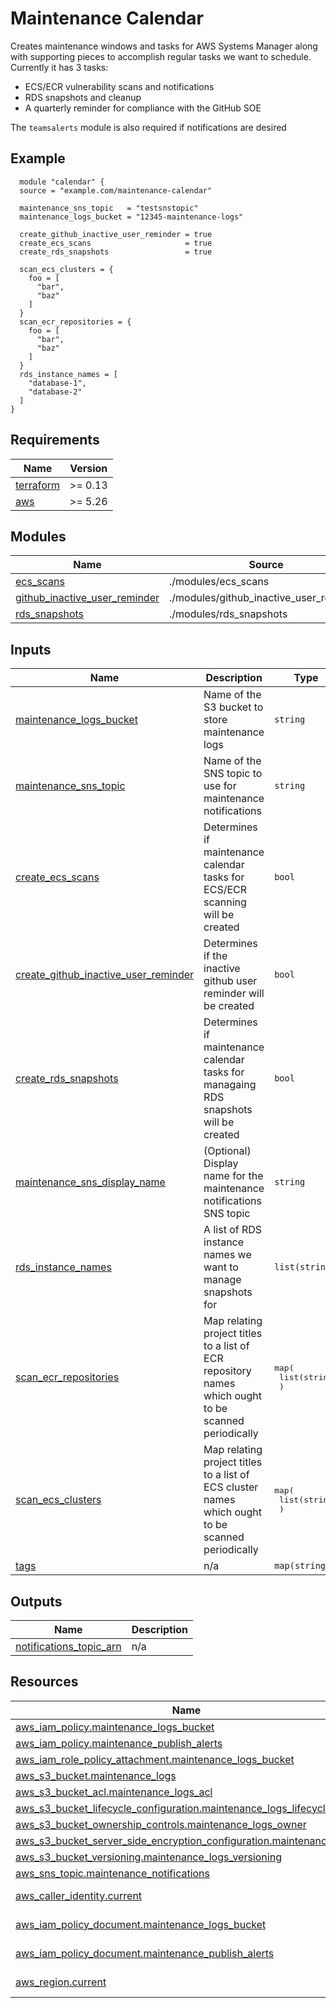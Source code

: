 # Maintenance Calendar

Creates maintenance windows and tasks for AWS Systems Manager along with supporting pieces to accomplish regular tasks we want to schedule. Currently it has 3 tasks:

 - ECS/ECR vulnerability scans and notifications
 - RDS snapshots and cleanup
 - A quarterly reminder for compliance with the GitHub SOE

The `teamsalerts` module is also required if notifications are desired

<!-- BEGIN_TF_DOCS -->


## Example

```hcl
  module "calendar" {
  source = "example.com/maintenance-calendar"

  maintenance_sns_topic   = "testsnstopic"
  maintenance_logs_bucket = "12345-maintenance-logs"

  create_github_inactive_user_reminder = true
  create_ecs_scans                     = true
  create_rds_snapshots                 = true

  scan_ecs_clusters = {
    foo = [
      "bar",
      "baz"
    ]
  }
  scan_ecr_repositories = {
    foo = [
      "bar",
      "baz"
    ]
  }
  rds_instance_names = [
    "database-1",
    "database-2"
  ]
}
```
## Requirements

| Name | Version |
|------|---------|
| <a name="requirement_terraform"></a> [terraform](#requirement\_terraform) | >= 0.13 |
| <a name="requirement_aws"></a> [aws](#requirement\_aws) | >= 5.26 |

## Modules

| Name | Source | Version |
|------|--------|---------|
| <a name="module_ecs_scans"></a> [ecs\_scans](#module\_ecs\_scans) | ./modules/ecs_scans | n/a |
| <a name="module_github_inactive_user_reminder"></a> [github\_inactive\_user\_reminder](#module\_github\_inactive\_user\_reminder) | ./modules/github_inactive_user_reminder | n/a |
| <a name="module_rds_snapshots"></a> [rds\_snapshots](#module\_rds\_snapshots) | ./modules/rds_snapshots | n/a |

## Inputs

| Name | Description | Type | Default | Required |
|------|-------------|------|---------|:--------:|
| <a name="input_maintenance_logs_bucket"></a> [maintenance\_logs\_bucket](#input\_maintenance\_logs\_bucket) | Name of the S3 bucket to store maintenance logs | `string` | n/a | yes |
| <a name="input_maintenance_sns_topic"></a> [maintenance\_sns\_topic](#input\_maintenance\_sns\_topic) | Name of the SNS topic to use for maintenance notifications | `string` | n/a | yes |
| <a name="input_create_ecs_scans"></a> [create\_ecs\_scans](#input\_create\_ecs\_scans) | Determines if maintenance calendar tasks for ECS/ECR scanning will be created | `bool` | `false` | no |
| <a name="input_create_github_inactive_user_reminder"></a> [create\_github\_inactive\_user\_reminder](#input\_create\_github\_inactive\_user\_reminder) | Determines if the inactive github user reminder will be created | `bool` | `false` | no |
| <a name="input_create_rds_snapshots"></a> [create\_rds\_snapshots](#input\_create\_rds\_snapshots) | Determines if maintenance calendar tasks for managaing RDS snapshots will be created | `bool` | `false` | no |
| <a name="input_maintenance_sns_display_name"></a> [maintenance\_sns\_display\_name](#input\_maintenance\_sns\_display\_name) | (Optional) Display name for the maintenance notifications SNS topic | `string` | `null` | no |
| <a name="input_rds_instance_names"></a> [rds\_instance\_names](#input\_rds\_instance\_names) | A list of RDS instance names we want to manage snapshots for | `list(string)` | `null` | no |
| <a name="input_scan_ecr_repositories"></a> [scan\_ecr\_repositories](#input\_scan\_ecr\_repositories) | Map relating project titles to a list of ECR repository names which ought to be scanned periodically | <pre>map(<br>    list(string)<br>  )</pre> | `{}` | no |
| <a name="input_scan_ecs_clusters"></a> [scan\_ecs\_clusters](#input\_scan\_ecs\_clusters) | Map relating project titles to a list of ECS cluster names which ought to be scanned periodically | <pre>map(<br>    list(string)<br>  )</pre> | `{}` | no |
| <a name="input_tags"></a> [tags](#input\_tags) | n/a | `map(string)` | `{}` | no |

## Outputs

| Name | Description |
|------|-------------|
| <a name="output_notifications_topic_arn"></a> [notifications\_topic\_arn](#output\_notifications\_topic\_arn) | n/a |

## Resources

| Name | Type |
|------|------|
| [aws_iam_policy.maintenance_logs_bucket](https://registry.terraform.io/providers/hashicorp/aws/latest/docs/resources/iam_policy) | resource |
| [aws_iam_policy.maintenance_publish_alerts](https://registry.terraform.io/providers/hashicorp/aws/latest/docs/resources/iam_policy) | resource |
| [aws_iam_role_policy_attachment.maintenance_logs_bucket](https://registry.terraform.io/providers/hashicorp/aws/latest/docs/resources/iam_role_policy_attachment) | resource |
| [aws_s3_bucket.maintenance_logs](https://registry.terraform.io/providers/hashicorp/aws/latest/docs/resources/s3_bucket) | resource |
| [aws_s3_bucket_acl.maintenance_logs_acl](https://registry.terraform.io/providers/hashicorp/aws/latest/docs/resources/s3_bucket_acl) | resource |
| [aws_s3_bucket_lifecycle_configuration.maintenance_logs_lifecycle](https://registry.terraform.io/providers/hashicorp/aws/latest/docs/resources/s3_bucket_lifecycle_configuration) | resource |
| [aws_s3_bucket_ownership_controls.maintenance_logs_owner](https://registry.terraform.io/providers/hashicorp/aws/latest/docs/resources/s3_bucket_ownership_controls) | resource |
| [aws_s3_bucket_server_side_encryption_configuration.maintenance_logs](https://registry.terraform.io/providers/hashicorp/aws/latest/docs/resources/s3_bucket_server_side_encryption_configuration) | resource |
| [aws_s3_bucket_versioning.maintenance_logs_versioning](https://registry.terraform.io/providers/hashicorp/aws/latest/docs/resources/s3_bucket_versioning) | resource |
| [aws_sns_topic.maintenance_notifications](https://registry.terraform.io/providers/hashicorp/aws/latest/docs/resources/sns_topic) | resource |
| [aws_caller_identity.current](https://registry.terraform.io/providers/hashicorp/aws/latest/docs/data-sources/caller_identity) | data source |
| [aws_iam_policy_document.maintenance_logs_bucket](https://registry.terraform.io/providers/hashicorp/aws/latest/docs/data-sources/iam_policy_document) | data source |
| [aws_iam_policy_document.maintenance_publish_alerts](https://registry.terraform.io/providers/hashicorp/aws/latest/docs/data-sources/iam_policy_document) | data source |
| [aws_region.current](https://registry.terraform.io/providers/hashicorp/aws/latest/docs/data-sources/region) | data source |
<!-- END_TF_DOCS -->
